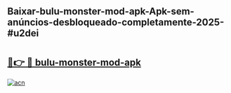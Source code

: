 ## Baixar-bulu-monster-mod-apk-Apk-sem-anúncios-desbloqueado-completamente-2025-#u2dei

# <h2><a href="https://ainizakaria.my?title=bulu-monster-mod-apk&ref=20M">🔗👉 🔴 bulu-monster-mod-apk</a></h2>

[![acn](https://github.com/user-attachments/assets/0f9c940e-d8b0-45ae-aac7-cd30a18b3e1c)](https://ainizakaria.my?title=bulu-monster-mod-apk&ref=20M)

